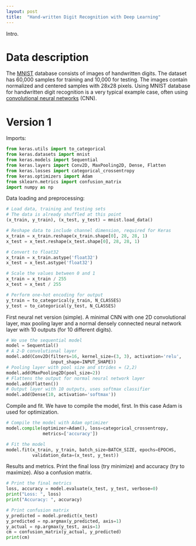 ```yaml
---
layout: post
title:  "Hand-written Digit Recognition with Deep Learning"
---
```


Intro.

# Data description

The [MNIST][mnist] database consists of images of handwritten digits. The
dataset has 60,000 samples for training and 10,000 for testing. The images
contain normalized and centered samples with 28x28 pixels. Using MNIST database
for handwritten digit recognition is a very typical example case, often using
[convolutional neural networks][cnn] (CNN).

# Version 1

Imports:

```python
from keras.utils import to_categorical
from keras.datasets import mnist
from keras.models import Sequential
from keras.layers import Conv2D, MaxPooling2D, Dense, Flatten
from keras.losses import categorical_crossentropy
from keras.optimizers import Adam
from sklearn.metrics import confusion_matrix
import numpy as np
```

Data loading and preprocessing:

```python
# Load data, training and testing sets
# The data is already shuffled at this point
(x_train, y_train), (x_test, y_test) = mnist.load_data()

# Reshape data to include channel dimension, required for Keras
x_train = x_train.reshape(x_train.shape[0], 28, 28, 1)
x_test = x_test.reshape(x_test.shape[0], 28, 28, 1)

# Convert to float32
x_train = x_train.astype('float32')
x_test = x_test.astype('float32')

# Scale the values between 0 and 1
x_train = x_train / 255
x_test = x_test / 255

# Perform one-hot encoding for output
y_train = to_categorical(y_train, N_CLASSES)
y_test = to_categorical(y_test, N_CLASSES)
```

First neural net version (simple). A minimal CNN with one 2D convolutional
layer, max pooling layer and a normal densely connected neural network layer
with 10 outputs (for 10 different digits).

```python
# We use the sequential model
model = Sequential()
# A 2-D convolutional layer
model.add(Conv2D(filters=16, kernel_size=(3, 3), activation='relu',
                 input_shape=INPUT_SHAPE))
# Pooling layer with pool size and strides = (2,2)
model.add(MaxPooling2D(pool_size=2))
# Flattens the output for normal neural network layer
model.add(Flatten())
# Output layer with 10 outputs, uses softmax classifier
model.add(Dense(10, activation='softmax'))
```

Compile and fit. We have to compile the model, first. In this case Adam is
used for optimization.

```python
# Compile the model with Adam optimizer
model.compile(optimizer=Adam(), loss=categorical_crossentropy,
              metrics=['accuracy'])

# Fit the model
model.fit(x_train, y_train, batch_size=BATCH_SIZE, epochs=EPOCHS,
          validation_data=(x_test, y_test))
```

Results and metrics. Print the final loss (try minimize) and accuracy (try to
maximize). Also a confusion matrix.

```python
# Print the final metrics
loss, accuracy = model.evaluate(x_test, y_test, verbose=0)
print("Loss: ", loss)
print("Accuracy: ", accuracy)

# Print confusion matrix
y_predicted = model.predict(x_test)
y_predicted = np.argmax(y_predicted, axis=1)
y_actual = np.argmax(y_test, axis=1)
cm = confusion_matrix(y_actual, y_predicted)
print(cm)
```

[mnist]: http://yann.lecun.com/exdb/mnist/
[cnn]: https://en.wikipedia.org/wiki/Convolutional_neural_network
